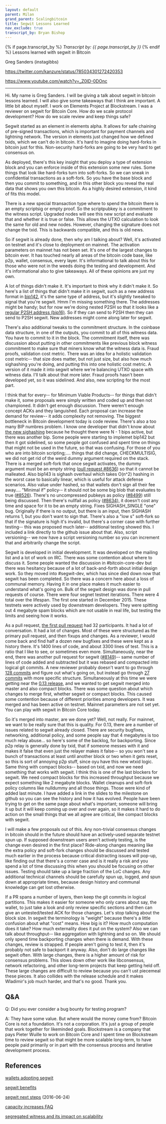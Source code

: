 ```yaml
---
layout: default
parent: Milan
grand_parent: Scalingbitcoin
title: Segwit Lessons Learned
nav_exclude: true
transcript_by: Bryan Bishop
---
```


{% if page.transcript_by %} <i>Transcript by:
{{ page.transcript_by }}</i> {% endif %} Lessons learned with segwit in
Bitcoin

Greg Sanders (instagibbs)

<https://twitter.com/kanzure/status/785034301272420353>

<https://www.youtube.com/watch?v=_Z0ID-0DOnc>

---

Hi. My name is Greg Sanders. I will be giving a talk about segwit in
bitcoin lessons learned. I will also give some takeaways that I think
are important. A little bit about myself. I work on Elements Project at
Blockstream. I was a reviewer on segwit for Bitcoin Core. How do we
scale protocol development? How do we scale review and keep things safe?

Segwit started as an element in elements alpha. It allows for safe
chaining of pre-signed transactions, which is important for payment
channels and lightning network. The version in elements just changed how
we defined txids, which we can't do in bitcoin. It's hard to imagine
doing hard-forks in bitcoin just for this. Non-security hard-forks are
going to be very hard to get consensus on.

As deployed, there's this key insight that you deploy a type of
extension block and you can enforce inside of this extension some new
rules. Some things that look like hard-forks turn into soft-forks. So we
can sneak in confidential transactions as a soft-fork. So you have the
base block and then you commit to something, and in this other block you
reveal the real data that shows you own this bitcoin. As a highly
desired extension, it kind of fits this model.

There is a new special ttransaction type where to spend the bitcoin
there is an empty scriptsig or empty proof. So the scriptpubkey is a
commitment to the witness script. Upgraded nodes will see this new
script and evaluate that and whether it is true or false. This allows
the UTXO calculation to look the same for old and new nodes. However,
changing the signature does not change the txid. This is backwards
compatible, and this is old news.

So if segwit is already done, then why am I talking about? Well, it's
activated on testnet and it's close to deployment on mainnet. The
activation parameters on mainnet has not been set. It's one of the
largest changes to bitcoin ever. It has touched nearly all areas of the
bitcoin code base, like p2p, wallet, consensus, every layer. It's
informational to talk about this for those who were not in the weeds
doing the testing and development. And it's informational also to give
takeaways. All of these opinions are just my own.

A lot of things didn't make it. It's important to think why it didn't
make it. So here's a list of things that didn't make it in segwit, such
as a new address format in
<a href="https://github.com/bitcoin/bips/blob/master/bip-0142.mediawiki">bip142</a>,
it's the same type of address, but it's slightly tweaked to signal that
you're segwit. Hmm I'm missing something there. The addresses might be
handy; but for now we're doing nested P2SH so that it looks like a
<a href="https://github.com/bitcoin/bips/blob/master/bip-0016.mediawiki">regular
P2SH address (bip16)</a>. So if they can send to P2SH then they can send
to P2SH segwit. New addresses might come along later for segwit.

There's also additional tweaks to the commitment structure. In the
coinbase data structure, in one of the outputs, you commit to all of
this witness data. You have to commit to it in the block. The commitment
itself, there was discussion about putting in other commitments like
previous block witness commitment to make sure that miners know what the
witness data is. Fraud proofs, validation cost metric. There was an idea
for a holistic validation cost metric-- that size does matter, but not
just size, but also how much sighashing you're doing, and putting this
into one holistic cost metric. A version of it made it into segwit where
we're balancing UTXO space with witness data. I'll talk about that more
later. Fraud proofs hasn't been developed yet, so it was sidelined. And
also, new scripting for the most part.

I think that for every-- for Minimum Viable Products-- for things that
didn't make it, some proposals were simply written and coded up and then
not championed. It didn't get enough discussion. There weren't enough
concept ACKs and they languished. Each proposal can increase the demand
for review-- it adds complexity not removing. The biggest bottleneck in
Bitcoin development today is code review. There's also a too many BIP
numbres problem. I know one developer that didn't know about
<a href="https://github.com/bitcoin/bips/blob/master/bip-0143.mediawiki">the
new sighashing</a> because he thought there were N - 1 bips active, but
there was another bip. Some people were starting to implemet bip142 but
then it got sidelined, so some people got confused and spent time on
things that might not be used in the future, so that was confusing. For
those of you who are into bitcoin scripting;.... things that did change,
CHECKMULTISIG, we did not get rid of the weird dummy argument required
on the stack. There is a merged soft-fork that once segwit activates,
the dummy argument must be an empty string
(<a href="https://github.com/bitcoin/bitcoin/pull/8636">pull request
#8636</a>) so that it cannot be malleated. Also bip143 is sighash
overhaul which takes O(n^2) hashing in the worst case to basically
linear, which is useful for attack defense scenarios. Also value under
hashed, so that wallets don't sign all their fee away.... "Minimal if"
policy-- it should not be some big blob that evaluates to true
(<a href="https://github.com/bitcoin/bitcoin/pull/8526">#8526</a>).
There's no uncompressed pubkeys as policy
(<a href="https://github.com/bitcoin/bitcoin/pull/8499">#8499</a>) still
being discussed. Then there's nullfail as policy
(<a href="https://github.com/bitcoin/bitcoin/pull/8634">#8634</a>), it
doesn't cost any time and space for it to be an empty string. Fixes
SIGHASH_SINGLE "one" bug. Originally if there is no output, but there is
an input, then SIGHASH returns 1, but you don't want to sign that.
There's also a "low s" soft-fork so that if the signature is high it's
invalid, but there's a corner case with further testing-- this was
proposed much later-- additional testing showed this. I included a link
directly to the github issue about that. Also, script versioning-- we
now have a script versioning number so you can increment that and
arbitrarily change the script.

Segwit is developed in initial development. It was developed on the
mailing list and a lot of work on IRC. There was some contention about
where to discuss it. Some people wanted the discussion in
#bitcoin-core-dev but there was hesitancy because of a lot of
back-and-forth about initial design work. So they moved into
#segwit-dev, which has since died down now that segwit has been
completed. So there was a concern here about a loss of communal memory.
Having it in one place makes it much easier to understand what's going
on. Bulk of the segwit design was done in pull requests of course. There
were four segnet testnet iterations. There were 4 total over the
lifespan. The first one started in December 2015. These testnets were
actively used by downstream developers. They were spitting out 4
megabyte spam blocks which are not usable in real life, but testing the
limits and seeing how it works.

As a pull request,
<a href="https://github.com/bitcoin/bitcoin/pull/7910">the first pull
request</a> had 32 participants. It had a lot of conversation. It had a
lot of changes. Most of these were structured as the primary pull
request, and then fixups and changes. As a reviewer, I would come back
and find half a dozen new bugfixes and these were kept as a history
there. It's 1400 lines of code, and about 3300 lines of test. This is a
ratio that I like to see, or sometimes even more. Simultaneously, near
the end, there was another pull request for segwit
(<a href="https://github.com/bitcoin/bitcoin/pull/8149">#8149</a>)--
same number of lines of code added and subtracted but it was rebased and
compacted into logical git commits. A new reviewer probably doesn't want
to go through <a href="https://github.com/bitcoin/bitcoin/pull/7910">128
commits</a> and figure out what's going on, but instead go through
<a href="https://github.com/bitcoin/bitcoin/pull/8149">27 commits</a>
with more specific structure. Simultaneously at this time we were
getting near the
<a href="https://github.com/bitcoin/bitcoin/blob/master/doc/release-notes/release-notes-0.13.0.md">0.13
release</a>, and we wanted to get segwit merged into master and also
compact blocks. There was some question about which changes to merge
first, whether segwit or compact blocks. This caused some contention
because of different priorities among developers. It was merged and has
been active on testnet. Mainnet parameters are not set yet. You can play
with segwit in Bitcoin Core today.

So it's merged into master, are we done yet? Well, not really. For
mainnet, we want to be really sure that this is quality. For 0.13, there
are a number of issues related to segwit already closed. There are
security bugfixes, networking, additional policy, and some people say
that 4 megabytes is too much relay abuse... so here's some of the
backlog, for backporting. Since p2p relay is generally done by txid,
that if someone messes with it and makes it false that even just the
relayer makes it false-- so you won't see a bunch of transactions at
least until another block or two when it gets reset, so this is sort of
annoying p2p stuff, since oyu have this new wtxid logic. Same thing with
compact blocks-- based on txid, and now we need something that works
with segwit. I think this is one of the last blockers for segwit. We
need compact blocks for this increased throughput because we expect
something like 2 megabyte blocks. Wallet cleanups and soft-fork policy
columns like nulldummy and all those things. Those were kind of added
last minute. I have added a link in the slides to the milestone on
github so you can see the history and how it has evolved. People have
been trying to get on the same page about what's important; someone will
bring it up but it will keep coming up over and over again, so it makes
it hard to do action on the small things that we all agree are critical,
like compact blocks with segwit.

I will make a few proposals out of this. Any non-trivial consensus
changes in bitcoin should in the future should have an actively-used
separate testnet spun up. If supposed downstream users aren't actively
testing, is the change even desired in the first place? Ride-along
changes meaning like the extra policy and soft-fork changes should be
discussed and tested much earlier in the process because critical
distracting issues will pop-up, like finding out that there's a corner
case and is it really a risk and you spend a lot of time discussing this
when you should be focusing on other issues. Testing should take up a
large fraction of the LoC changes. Any additional technical channels
should be carefully spun up, logged, and spun down at appropriate times,
because design history and communal knowledge can get lost otherwise.

If a PR spans a number of layers, then keep the git commits in logical
partitions. This makes it easier for someone who only cares about say,
the wallet, to just take a look and only review specific sections and
then can give an untested/tested ACK for those changes. Let's stop
talking about the block size. In segwit the terminology is "weight"
because there's a little confusion about what "cost" means. How big is
it? How much computation does it take? How much externality does it put
on the system? Also we can talk about throughput-- like aggregation with
lightning and so on. We should only spend time backporting changes when
there is demand. With these changes, review is strapped. If people
aren't going to test it, then it's probably not safe to backport it
anyway. Also, don't do large changes like segwit often. With large
changes, there is a higher amount of risk for consensus problems. This
slows down other work like libconsensus, network refactoring, and other
long-term projects that keep getting held off. These large changes are
difficult to review because you can't ust piecemeal these pieces. It
also collides with the release schedule and it makes Wladimir's job much
harder, and that's no good. Thank you.

## Q&A

Q: Did you ever consider a bug bounty for testing program?

A: They have some value. But where would the money come from? Bitcoin
Core is not a foundation. It's not a corporation. It's just a group of
people that work together for likeminded goals. Blockstream is a company
that pays Pieter Wuille to work on Bitcoin Core and I spent time on
Blockstream time to review segwit so that might be more scalable
long-term, to have people paid primarily or in part with the consensus
process and iterative development process.

## References

<a href="https://bitcoincore.org/en/segwit_adoption/">wallets adopting
segwit</a>

<a href="https://bitcoincore.org/en/2016/01/26/segwit-benefits/">segwit
benefits</a>

<a href="https://bitcoincore.org/en/2016/06/24/segwit-next-steps/">segwit
next steps</a> (2016-06-24)

<a href="https://bitcoincore.org/en/2015/12/23/capacity-increases-faq/">capacity
increases FAQ</a>

<a href="http://diyhpl.us/wiki/transcripts/scalingbitcoin/hong-kong/segregated-witness-and-its-impact-on-scalability/">segregated
witness and its impact on scalability</a>
